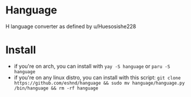 # Hanguage
H language converter as defined by u/Huesosishe228
# Install
- if you're on arch, you can install with `yay -S hanguage` or `paru -S hanguage`
- if you're on any linux distro, you can install with this script: `git clone https://github.com/eshnd/hanguage && sudo mv hanguage/hanguage.py /bin/hanguage && rm -rf hanguage`

